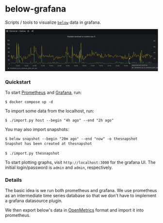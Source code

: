 # below-grafana

Scripts / tools to visualize [`below`][0] data in grafana.

![Example panel](./images/example.png)

### Quickstart

To start [Prometheus][2] and [Grafana][3], run:

```
$ docker compose up -d
```

To import some data from the localhost, run:

```
$ ./import.py host --begin "4h ago" --end "2h ago"
```

You may also import snapshots:

```
$ below snapshot --begin "20m ago" --end "now" -o thesnapshot
Snapshot has been created at thesnapshot

$ ./import.py thesnapshot
```

To start plotting graphs, visit `http://localhost:3000` for the grafana UI. The
initial login/password is `admin` and `admin`, respectively.

### Details

The basic idea is we run both prometheus and grafana. We use prometheus as an
intermediate time series database so that we don't have to implement a
grafana datasource plugin.

We then export below's data in [OpenMetrics][1] format and import it into
prometheus.

[0]: https://github.com/danobi/below-grafana
[1]: https://github.com/OpenObservability/OpenMetrics/blob/main/specification/OpenMetrics.md
[2]: https://prometheus.io/
[3]: https://grafana.com/
